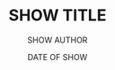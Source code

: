 ---
# This file is a verbose template for show info pages. Everything in all caps should be replaced with the relevant info about your show. To avoid confusion, please also delete this set of comments when making your page. For specific examples, the show pages for Fall 2025 and Winter 2-26 should follows this format (ish).

# Happy Editing! - Will

# PLEASE DO NOT DELETE THIS FILE
# PLEASE CAREFULLY CONSIDER ANY MODIFICATIONS TO THIS FILE 


layout: show-info
slug: SHORTENED VERSION OF SHOW NAME # (e.g. much-ado, midsummer, etc.) - must be one word (or hyphenated) and lowercase - required


title: SHOW TITLE # required
subheader: SHOW SUBTITLE # optional
author: SHOW AUTHOR # recommended
description: 
  - DESCRIPTION PARAGRAPH 1 # optional
  - DESCRIPTION PARAGRAPH 2+ # optional


year: SHOW YEAR # required
quarter: SHOW QUARTER # required
week: SHOW WEEK # optional
location: THEATER NAME # optional
location_link: LINK TO INFO ABOUT THEATER # e.g. /locations/east - optional
season: SEASON # e.g. 2024-2025 Shows - follow formatting closely - required
date: DATE OF SHOW # e.g. 2025-05-08 - follow formatting closely - required


tickets_link: TICKET LINK # recommended
vimeo_link: VIMEO LINK # optional
is_taps: False # Change this to true if you are adding a TAPS show (BA theses or Pro-Show)


# Notes on roles & bios:
# There are two methods for storing role & bio information. One (my preferred method) is to store them in CSV format. The other is to store them in YAML format. There are things to note for both, so I have included both in this template. If both are given, the csv format will be used. 
# Credits are split into groups, and stored in those groups. These groups may include Cast, Production Staff, Band, etc. Each of these groups gets either its own CSV file or its own section of YAML info. 

# Method 1: CSV
# This is the format that Google Forms & Google Sheets allow you to export as, making life much easier. 
# Make sure that your csv file is in a folder located at _data/show-bios/{{year}}/{{slug}}/   where {{year}} and {{slug}} are the values on this page.
# Make sure that you csv has headers "name", "role", and "bio".
# Put credits in the order that you want them to appear on the site.
roles:
  Cast:
    bio_file: THE FILE NAME FOR CAST INFO # recommended
  Production Staff:
    bio_file: THE FILE NAME FOR CREW INFO # recommended

# Method 2: YAML
# This method requires you to reformat everything into YAML. This can be done with a bunch of carefully planned find and replace commands, but is a pain.
# The benefit is that it allows you to keep everything in one file, tho it tends to take up the majority of the file.
# Make sure that the fields are "role", "name", and "bio".
# Put credits in the order that you want them to appear on the site.
roles:
  Cast:
    - role: ROLE # recommended
      name: NAME # recommended
      bio: BIO # recommended
  Production Staff:
    - role: ROLE # recommended
      name: NAME # recommended
      bio: BIO # recommended


# Since workshops have multiple shows on one page, they need their own information sections. 
# For workshops, everything outside of this section should relate to the entire weekend (this should include credits for liaisons and any other weekend-wide roles)
# All information within workshops section follows the same format as the information outside of it
# Repeat the indented section for each workshop
workshops:
- title: TITLE # recommended
  author: AUTHOR # recommended
  description: DESCRIPTION # optional
  vimeo_link: VIMEO LINK

  roles: # Choose one of the options and follow the format from above. If using CSV, still use the page slug as the folder location
    Cast: 
      bio_file: # BIO FILE
    Production Staff:
      bio_file: # BIO FILE
  
  audition_contact: 
    - name: # NAME
      email: # EMAIL
      role: # ROLE
  production_contact: 
    - name: # NAME
      email: # EMAIL
      role: # ROLE


signup_link: # AUDITION SIGN-UP FORM LINK
sides_link: # AUDITION SIDES LINK
other_links:
  Audition Info: # AUDITION INFO LINK
  # OTHER: # OTHER AUDITION LINK


audition_contact: # This is where you put the person (or people) who should be contacted for audition-related questions (usually SM)
  - name: # NAME
    email: # EMAIL
    role: # ROLE
production_contact: # This is where you put the person (or people) who should be contacted for production-related questions (usually PM)
  - name: # NAME
    email: # EMAIL
    role: # ROLE


signup_link: # AUDITION SIGN-UP FORM LINK
sides_link: # AUDITION SIDES LINK
other_links:
  Audition Info: # AUDITION INFO LINK
  # OTHER: # OTHER AUDITION LINK
---